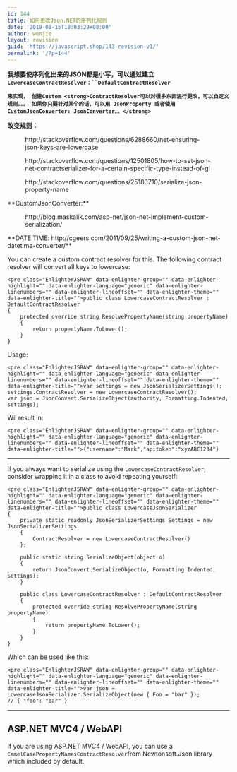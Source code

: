 ```yaml
---
id: 144
title: 如何更改Json.NET的序列化规则
date: '2019-08-15T18:03:29+08:00'
author: wenjie
layout: revision
guid: 'https://javascript.shop/143-revision-v1/'
permalink: '/?p=144'
---
```


**我想要使序列化出来的JSON都是小写，可以通过建立 `LowercaseContractResolver：``DefaultContractResolver`**

**`来实现， 创建Custom <strong>ContractResolver可以对很多东西进行更改，可以自定义规则。。。 如果你只要针对某个的话，可以用 JsonProperty 或者使用CustomJsonConverter: JsonConverter。。</strong>`**

**改变规则：**

<figure class="wp-block-embed"><div class="wp-block-embed__wrapper">http://stackoverflow.com/questions/6288660/net-ensuring-json-keys-are-lowercase </div></figure><figure class="wp-block-embed"><div class="wp-block-embed__wrapper">http://stackoverflow.com/questions/12501805/how-to-set-json-net-contractserializer-for-a-certain-specific-type-instead-of-gl </div></figure><figure class="wp-block-embed"><div class="wp-block-embed__wrapper">http://stackoverflow.com/questions/25183710/serialize-json-property-name </div></figure>**CustomJsonConverter:**

<figure class="wp-block-embed"><div class="wp-block-embed__wrapper">http://blog.maskalik.com/asp-net/json-net-implement-custom-serialization/ </div></figure>**DATE TIME: http://cgeers.com/2011/09/25/writing-a-custom-json-net-datetime-converter/**

You can create a custom contract resolver for this. The following contract resolver will convert all keys to lowercase:

```
<pre class="EnlighterJSRAW" data-enlighter-group="" data-enlighter-highlight="" data-enlighter-language="generic" data-enlighter-linenumbers="" data-enlighter-lineoffset="" data-enlighter-theme="" data-enlighter-title="">public class LowercaseContractResolver : DefaultContractResolver
{
    protected override string ResolvePropertyName(string propertyName)
    {
        return propertyName.ToLower();
    }
}
```

Usage:

```
<pre class="EnlighterJSRAW" data-enlighter-group="" data-enlighter-highlight="" data-enlighter-language="generic" data-enlighter-linenumbers="" data-enlighter-lineoffset="" data-enlighter-theme="" data-enlighter-title="">var settings = new JsonSerializerSettings();
settings.ContractResolver = new LowercaseContractResolver();
var json = JsonConvert.SerializeObject(authority, Formatting.Indented, settings);
```

Wil result in:

```
<pre class="EnlighterJSRAW" data-enlighter-group="" data-enlighter-highlight="" data-enlighter-language="generic" data-enlighter-linenumbers="" data-enlighter-lineoffset="" data-enlighter-theme="" data-enlighter-title="">{"username":"Mark","apitoken":"xyzABC1234"}
```

- - - - - -

If you always want to serialize using the `LowercaseContractResolver`, consider wrapping it in a class to avoid repeating yourself:

```
<pre class="EnlighterJSRAW" data-enlighter-group="" data-enlighter-highlight="" data-enlighter-language="generic" data-enlighter-linenumbers="" data-enlighter-lineoffset="" data-enlighter-theme="" data-enlighter-title="">public class LowercaseJsonSerializer
{
    private static readonly JsonSerializerSettings Settings = new JsonSerializerSettings
    {
        ContractResolver = new LowercaseContractResolver()
    };

    public static string SerializeObject(object o)
    {
        return JsonConvert.SerializeObject(o, Formatting.Indented, Settings);
    }

    public class LowercaseContractResolver : DefaultContractResolver
    {
        protected override string ResolvePropertyName(string propertyName)
        {
            return propertyName.ToLower();
        }
    }
}
```

Which can be used like this:

```
<pre class="EnlighterJSRAW" data-enlighter-group="" data-enlighter-highlight="" data-enlighter-language="generic" data-enlighter-linenumbers="" data-enlighter-lineoffset="" data-enlighter-theme="" data-enlighter-title="">var json = LowercaseJsonSerializer.SerializeObject(new { Foo = "bar" });
// { "foo": "bar" }
```

- - - - - -

## ASP.NET MVC4 / WebAPI

If you are using ASP.NET MVC4 / WebAPI, you can use a `CamelCasePropertyNamesContractResolver`from Newtonsoft.Json library which included by default.